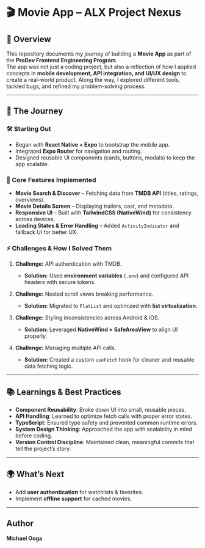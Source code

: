 # 🎬 Movie App – ALX Project Nexus  

## 📌 Overview  
This repository documents my journey of building a **Movie App** as part of the **ProDev Frontend Engineering Program**.  
The app was not just a coding project, but also a reflection of how I applied concepts in **mobile development, API integration, and UI/UX design** to create a real-world product. Along the way, I explored different tools, tackled bugs, and refined my problem-solving process.  

---

## 🚀 The Journey  

### 🛠️ Starting Out  
- Began with **React Native + Expo** to bootstrap the mobile app.  
- Integrated **Expo Router** for navigation and routing.  
- Designed reusable UI components (cards, buttons, modals) to keep the app scalable.  

### 🎥 Core Features Implemented  
- **Movie Search & Discover** – Fetching data from **TMDB API** (titles, ratings, overviews).  
- **Movie Details Screen** – Displaying trailers, cast, and metadata.  
- **Responsive UI** – Built with **TailwindCSS (NativeWind)** for consistency across devices.  
- **Loading States & Error Handling** – Added `ActivityIndicator` and fallback UI for better UX.  

### ⚡ Challenges & How I Solved Them  
1. **Challenge:** API authentication with TMDB.  
   - **Solution:** Used **environment variables** (`.env`) and configured API headers with secure tokens.  

2. **Challenge:** Nested scroll views breaking performance.  
   - **Solution:** Migrated to `FlatList` and optimized with **list virtualization**.  

3. **Challenge:** Styling inconsistencies across Android & iOS.  
   - **Solution:** Leveraged **NativeWind + SafeAreaView** to align UI properly.  

4. **Challenge:** Managing multiple API calls.  
   - **Solution:** Created a custom `useFetch` hook for cleaner and reusable data fetching logic.  

---

## 📚 Learnings & Best Practices  
- **Component Reusability**: Broke down UI into small, reusable pieces.  
- **API Handling**: Learned to optimize fetch calls with proper error states.  
- **TypeScript**: Ensured type safety and prevented common runtime errors.  
- **System Design Thinking**: Approached the app with scalability in mind before coding.  
- **Version Control Discipline**: Maintained clean, meaningful commits that tell the project’s story.  

---

## 🌍 What’s Next  
- Add **user authentication** for watchlists & favorites.  
- Implement **offline support** for cached movies.  
 
 ---

## Author  
 **Michael Ooga**  

